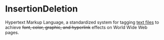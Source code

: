 # InsertionDeletion
<!doctype>

<html>

<head>
	<title>Assignment 4</title>

</head>

<body>
	<p>Hypertext Markup Language, a standardized system for tagging <ins>text files</ins> to achieve <del>font, color, graphic, and hyperlink</del> 
	effects on World Wide Web pages.</p>
	

</body>


</html>
